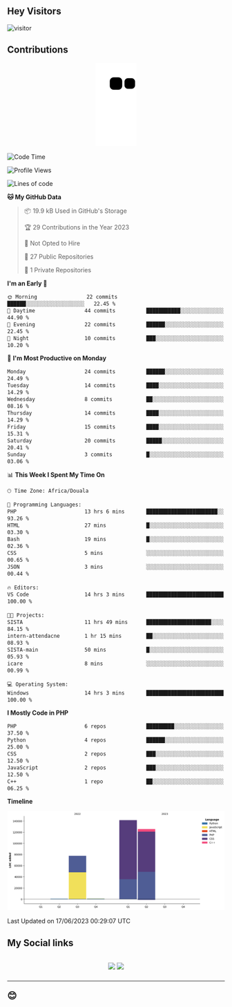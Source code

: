 ## Hey Visitors
![visitor](https://profile-counter.glitch.me/Fotsingboris/count.svg)

## Contributions
<p align="center">
  <img src="https://raw.githubusercontent.com/Fotsingboris/Fotsingboris/output/github-contribution-grid-snake.svg" />
</p>

<!--START_SECTION:waka-->
![Code Time](http://img.shields.io/badge/Code%20Time-289%20hrs%2026%20mins-blue)

![Profile Views](http://img.shields.io/badge/Profile%20Views-7-blue)

![Lines of code](https://img.shields.io/badge/From%20Hello%20World%20I%27ve%20Written-346.0%20thousand%20lines%20of%20code-blue)

**🐱 My GitHub Data** 

> 📦 19.9 kB Used in GitHub's Storage 
 > 
> 🏆 29 Contributions in the Year 2023
 > 
> 🚫 Not Opted to Hire
 > 
> 📜 27 Public Repositories 
 > 
> 🔑 1 Private Repositories 
 > 
**I'm an Early 🐤** 

```text
🌞 Morning                22 commits          ██████░░░░░░░░░░░░░░░░░░░   22.45 % 
🌆 Daytime                44 commits          ███████████░░░░░░░░░░░░░░   44.90 % 
🌃 Evening                22 commits          ██████░░░░░░░░░░░░░░░░░░░   22.45 % 
🌙 Night                  10 commits          ███░░░░░░░░░░░░░░░░░░░░░░   10.20 % 
```
📅 **I'm Most Productive on Monday** 

```text
Monday                   24 commits          ██████░░░░░░░░░░░░░░░░░░░   24.49 % 
Tuesday                  14 commits          ████░░░░░░░░░░░░░░░░░░░░░   14.29 % 
Wednesday                8 commits           ██░░░░░░░░░░░░░░░░░░░░░░░   08.16 % 
Thursday                 14 commits          ████░░░░░░░░░░░░░░░░░░░░░   14.29 % 
Friday                   15 commits          ████░░░░░░░░░░░░░░░░░░░░░   15.31 % 
Saturday                 20 commits          █████░░░░░░░░░░░░░░░░░░░░   20.41 % 
Sunday                   3 commits           █░░░░░░░░░░░░░░░░░░░░░░░░   03.06 % 
```


📊 **This Week I Spent My Time On** 

```text
🕑︎ Time Zone: Africa/Douala

💬 Programming Languages: 
PHP                      13 hrs 6 mins       ███████████████████████░░   93.26 % 
HTML                     27 mins             █░░░░░░░░░░░░░░░░░░░░░░░░   03.30 % 
Bash                     19 mins             █░░░░░░░░░░░░░░░░░░░░░░░░   02.36 % 
CSS                      5 mins              ░░░░░░░░░░░░░░░░░░░░░░░░░   00.65 % 
JSON                     3 mins              ░░░░░░░░░░░░░░░░░░░░░░░░░   00.44 % 

🔥 Editors: 
VS Code                  14 hrs 3 mins       █████████████████████████   100.00 % 

🐱‍💻 Projects: 
SISTA                    11 hrs 49 mins      █████████████████████░░░░   84.15 % 
intern-attendacne        1 hr 15 mins        ██░░░░░░░░░░░░░░░░░░░░░░░   08.93 % 
SISTA-main               50 mins             █░░░░░░░░░░░░░░░░░░░░░░░░   05.93 % 
icare                    8 mins              ░░░░░░░░░░░░░░░░░░░░░░░░░   00.99 % 

💻 Operating System: 
Windows                  14 hrs 3 mins       █████████████████████████   100.00 % 
```

**I Mostly Code in PHP** 

```text
PHP                      6 repos             █████████░░░░░░░░░░░░░░░░   37.50 % 
Python                   4 repos             ██████░░░░░░░░░░░░░░░░░░░   25.00 % 
CSS                      2 repos             ███░░░░░░░░░░░░░░░░░░░░░░   12.50 % 
JavaScript               2 repos             ███░░░░░░░░░░░░░░░░░░░░░░   12.50 % 
C++                      1 repo              ██░░░░░░░░░░░░░░░░░░░░░░░   06.25 % 
```



**Timeline**

![Lines of Code chart](https://raw.githubusercontent.com/Fotsingboris/Fotsingboris/main/assets/bar_graph.png)


 Last Updated on 17/06/2023 00:29:07 UTC
<!--END_SECTION:waka-->

<h2>My Social links <h2>
<p align="center">
   <a href="https://linkedin.com/in/Fotsingboris-Mathieu"><img src="https://img.shields.io/badge/linkedin-%230077B5.svg?style=for-the-badge&logo=linkedin&logoColor=white"></a>
   <a href="https://instagram.com/Fotsingboris"><img src="https://img.shields.io/badge/instagram-%23E4405F.svg?style=for-the-badge&logo=Instagram&logoColor=white"></a>
  </p>
<hr>
😊
